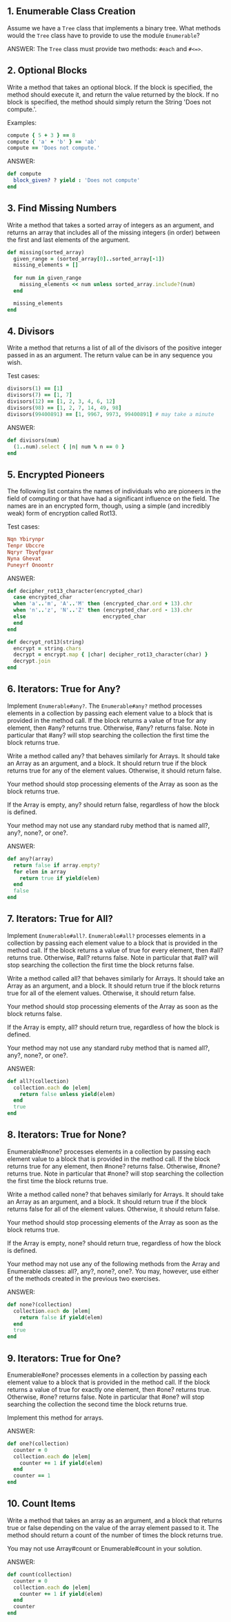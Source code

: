 ## 1. Enumerable Class Creation

Assume we have a `Tree` class that implements a binary tree. 
What methods would the `Tree` class have to provide to use the module `Enumerable`?

ANSWER: The `Tree` class must provide two methods: `#each` and `#<=>`.

## 2. Optional Blocks

Write a method that takes an optional block. If the block is specified, the method should execute it, and return the value returned by the block. If no block is specified, the method should simply return the String 'Does not compute.'.

Examples:
``` ruby
compute { 5 + 3 } == 8
compute { 'a' + 'b' } == 'ab'
compute == 'Does not compute.'
```

ANSWER: 
``` ruby
def compute
  block_given? ? yield : 'Does not compute'
end
```

## 3. Find Missing Numbers

Write a method that takes a sorted array of integers as an argument, and returns an array that includes all of the missing integers (in order) between the first and last elements of the argument.

``` ruby
def missing(sorted_array)
  given_range = (sorted_array[0]..sorted_array[-1])
  missing_elements = []
  
  for num in given_range
    missing_elements << num unless sorted_array.include?(num)
  end

  missing_elements
end
```

## 4. Divisors

Write a method that returns a list of all of the divisors of the positive integer passed in as an argument. The return value can be in any sequence you wish.

Test cases:
``` ruby
divisors(1) == [1]
divisors(7) == [1, 7]
divisors(12) == [1, 2, 3, 4, 6, 12]
divisors(98) == [1, 2, 7, 14, 49, 98]
divisors(99400891) == [1, 9967, 9973, 99400891] # may take a minute
```

ANSWER: 
``` ruby
def divisors(num)
  (1..num).select { |n| num % n == 0 }
end
```

## 5. Encrypted Pioneers

The following list contains the names of individuals who are pioneers in the field of computing or that have had a significant influence on the field. The names are in an encrypted form, though, using a simple (and incredibly weak) form of encryption called Rot13.

Test cases:
``` ruby
Nqn Ybirynpr
Tenpr Ubccre
Nqryr Tbyqfgvar
Nyna Ghevat
Puneyrf Onoontr
```

ANSWER:
``` ruby
def decipher_rot13_character(encrypted_char)
  case encrypted_char
  when 'a'..'m', 'A'..'M' then (encrypted_char.ord + 13).chr
  when 'n'..'z', 'N'..'Z' then (encrypted_char.ord - 13).chr
  else                         encrypted_char
  end
end

def decrypt_rot13(string)
  encrypt = string.chars
  decrypt = encrypt.map { |char| decipher_rot13_character(char) }
  decrypt.join
end
```

## 6. Iterators: True for Any?

Implement `Enumerable#any?`. The `Enumerable#any?` method processes elements in a collection by passing each element value to a block that is provided in the method call. If the block returns a value of true for any element, then #any? returns true. Otherwise, #any? returns false. Note in particular that #any? will stop searching the collection the first time the block returns true.

Write a method called any? that behaves similarly for Arrays. It should take an Array as an argument, and a block. It should return true if the block returns true for any of the element values. Otherwise, it should return false.

Your method should stop processing elements of the Array as soon as the block returns true.

If the Array is empty, any? should return false, regardless of how the block is defined.

Your method may not use any standard ruby method that is named all?, any?, none?, or one?.

ANSWER:
``` ruby
def any?(array)
  return false if array.empty?
  for elem in array
    return true if yield(elem)
  end
  false
end
```

## 7. Iterators: True for All?

Implement `Enumerable#all?`. `Enumerable#all?` processes elements in a collection by passing each element value to a block that is provided in the method call. If the block returns a value of true for every element, then #all? returns true. Otherwise, #all? returns false. Note in particular that #all? will stop searching the collection the first time the block returns false.

Write a method called all? that behaves similarly for Arrays. It should take an Array as an argument, and a block. It should return true if the block returns true for all of the element values. Otherwise, it should return false.

Your method should stop processing elements of the Array as soon as the block returns false.

If the Array is empty, all? should return true, regardless of how the block is defined.

Your method may not use any standard ruby method that is named all?, any?, none?, or one?.

ANSWER: 
``` ruby
def all?(collection)
  collection.each do |elem|
    return false unless yield(elem)
  end
  true
end
```

## 8. Iterators: True for None?

Enumerable#none? processes elements in a collection by passing each element value to a block that is provided in the method call. If the block returns true for any element, then #none? returns false. Otherwise, #none? returns true. Note in particular that #none? will stop searching the collection the first time the block returns true.

Write a method called none? that behaves similarly for Arrays. It should take an Array as an argument, and a block. It should return true if the block returns false for all of the element values. Otherwise, it should return false.

Your method should stop processing elements of the Array as soon as the block returns true.

If the Array is empty, none? should return true, regardless of how the block is defined.

Your method may not use any of the following methods from the Array and Enumerable classes: all?, any?, none?, one?. You may, however, use either of the methods created in the previous two exercises.

ANSWER:
``` ruby
def none?(collection)
  collection.each do |elem|
    return false if yield(elem)
  end
  true
end
```

## 9. Iterators: True for One?

Enumerable#one? processes elements in a collection by passing each element value to a block that is provided in the method call. If the block returns a value of true for exactly one element, then #one? returns true. Otherwise, #one? returns false. Note in particular that #one? will stop searching the collection the second time the block returns true.

Implement this method for arrays.

ANSWER:
``` ruby
def one?(collection)
  counter = 0
  collection.each do |elem|
    counter += 1 if yield(elem)
  end
  counter == 1
end
```

## 10. Count Items

Write a method that takes an array as an argument, and a block that returns true or false depending on the value of the array element passed to it. The method should return a count of the number of times the block returns true.

You may not use Array#count or Enumerable#count in your solution.

ANSWER:
``` ruby
def count(collection)
  counter = 0
  collection.each do |elem|
    counter += 1 if yield(elem)
  end
  counter
end
```